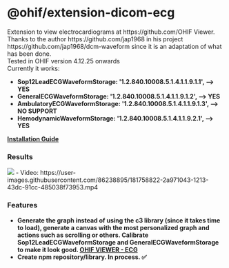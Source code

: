 <h1>@ohif/extension-dicom-ecg</h1>
Extension to view electrocardiograms at https://github.com/OHIF Viewer.</br>
Thanks to the author https://github.com/jap1968 in his project https://github.com/jap1968/dcm-waveform since it is an adaptation of what has been done.</br>
Tested in OHIF version 4.12.25 onwards</br>
Currently it works:</br>
<ul>
  <li><strong>Sop12LeadECGWaveformStorage: '1.2.840.10008.5.1.4.1.1.9.1.1', --> YES</strong></li>
  <li><strong>GeneralECGWaveformStorage: '1.2.840.10008.5.1.4.1.1.9.1.2', --> YES</strong></li>
  <li><strong>AmbulatoryECGWaveformStorage: '1.2.840.10008.5.1.4.1.1.9.1.3', --> NO SUPPORT</strong></li>
  <li><strong>HemodynamicWaveformStorage: '1.2.840.10008.5.1.4.1.1.9.2.1', --> YES</strong></li>
</ul>

<a href="https://github.com/ArturRod/dicom-ecg/blob/main/INSTALLATION.md"><strong>Installation Guide</strong></a>

<h3>Results</h3>
<img src="https://user-images.githubusercontent.com/86238895/181750762-2f1b451a-aa0f-4cda-b4e5-a0be9284fb90.png" />
- Video: https://user-images.githubusercontent.com/86238895/181758822-2a971043-1213-43dc-91cc-485038f73953.mp4

<h3>Features</h3>
<ul>
  <li><strong>Generate the graph instead of using the c3 library (since it takes time to load), generate a canvas with the most personalized graph and actions such as scrolling or others.
Calibrate Sop12LeadECGWaveformStorage and GeneralECGWaveformStorage to make it look good.
<a href="https://github.com/OHIF/Viewers/pull/2854"><strong>OHIF VIEWER - ECG</strong></a>
</strong></li>
  <li><strong>Create npm repository/library. In process. ✅</strong></li>
</ul>

